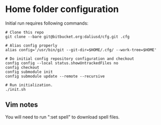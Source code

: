 Home folder configuration
=========================

Initial run requires following commands:

```console
# Clone this repo
git clone --bare git@bitbucket.org:daliusd/cfg.git .cfg

# Alias config properly
alias config='/usr/bin/git --git-dir=$HOME/.cfg/ --work-tree=$HOME'

# Do initial config repository configuration and checkout
config config --local status.showUntrackedFiles no
config checkout
config submodule init
config submodule update --remote --recursive

# Run initialization.
./init.sh
```

Vim notes
---------

You will need to run ":set spell" to download spell files.
